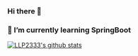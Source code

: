 ### Hi there 👋
### 🌱 I’m currently learning SpringBoot
[![LLP2333's github stats](https://github-readme-stats.vercel.app/api?username=LLP2333)](https://github.com/anuraghazra/github-readme-stats)



<!--
**LLP2333/LLP2333** is a ✨ _special_ ✨ repository because its `README.md` (this file) appears on your GitHub profile.

Here are some ideas to get you started:

- 🔭 I’m currently working on ...
- 🌱 I’m currently learning ...
- 👯 I’m looking to collaborate on ...
- 🤔 I’m looking for help with ...
- 💬 Ask me about ...
- 📫 How to reach me: ...
- 😄 Pronouns: ...
- ⚡ Fun fact: ...
-->
